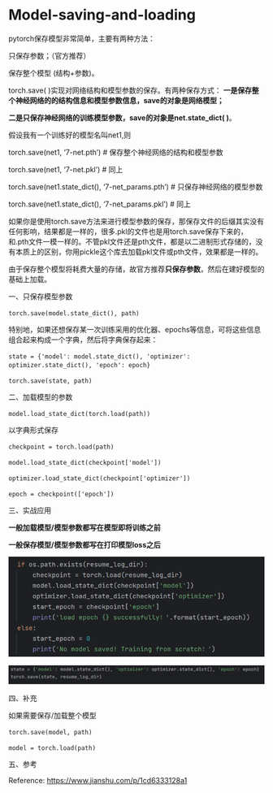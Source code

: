 # Model-saving-and-loading

pytorch保存模型非常简单，主要有两种方法：

只保存参数；（官方推荐）

保存整个模型 (结构+参数)。

torch.save( )实现对网络结构和模型参数的保存。有两种保存方式：
**一是保存整个神经网络的的结构信息和模型参数信息，save的对象是网络模型；**

**二是只保存神经网络的训练模型参数，save的对象是net.state_dict( )**。

假设我有一个训练好的模型名叫net1,则

torch.save(net1, ‘7-net.pth’) # 保存整个神经网络的结构和模型参数

torch.save(net1, ‘7-net.pkl’)  # 同上

torch.save(net1.state_dict(), ‘7-net_params.pth’) # 只保存神经网络的模型参数

torch.save(net1.state_dict(), ‘7-net_params.pkl’)  # 同上

如果你是使用torch.save方法来进行模型参数的保存，那保存文件的后缀其实没有任何影响，结果都是一样的，很多.pkl的文件也是用torch.save保存下来的，和.pth文件一模一样的。不管pkl文件还是pth文件，都是以二进制形式存储的，没有本质上的区别，你用pickle这个库去加载pkl文件或pth文件，效果都是一样的。

由于保存整个模型将耗费大量的存储，故官方推荐**只保存参数**，然后在建好模型的基础上加载。

一、只保存模型参数

`torch.save(model.state_dict(), path)`

特别地，如果还想保存某一次训练采用的优化器、epochs等信息，可将这些信息组合起来构成一个字典，然后将字典保存起来：

`state = {'model': model.state_dict(), 'optimizer': optimizer.state_dict(), 'epoch': epoch}`

`torch.save(state, path)`

二、加载模型的参数

`model.load_state_dict(torch.load(path))`

以字典形式保存

`checkpoint = torch.load(path)`

`model.load_state_dict(checkpoint['model'])`

`optimizer.load_state_dict(checkpoint['optimizer'])`

`epoch = checkpoint(['epoch'])`

三、实战应用

**一般加载模型/模型参数都写在模型即将训练之前**

**一般保存模型/模型参数都写在打印模型loss之后**

![load](load.png)

![save](save.png)

四、补充

如果需要保存/加载整个模型

`torch.save(model, path)`

`model = torch.load(path)`

五、参考

Reference: https://www.jianshu.com/p/1cd6333128a1
